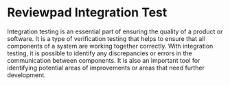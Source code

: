 # Reviewpad Integration Test

Integration testing is an essential part of ensuring the quality of a product or software. It is a type of verification testing that helps to ensure that all components of a system are working together correctly. With integration testing, it is possible to identify any discrepancies or errors in the communication between components. It is also an important tool for identifying potential areas of improvements or areas that need further development.